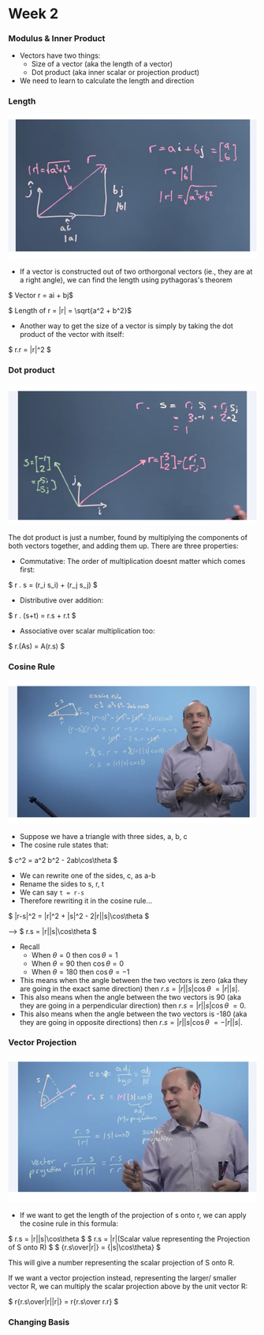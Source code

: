 # Week 2 

### Modulus & Inner Product 

* Vectors have two things:
	* Size of a vector (aka the length of a vector) 
	* Dot product (aka inner scalar or projection product) 
* We need to learn to calculate the length and direction   

### Length 

![Lecture 2](imgs/w2_lecture_1.png)

* If a vector is constructed out of two orthorgonal vectors (ie., they are at a right angle), we can find the length using pythagoras's theorem 

$ Vector r = ai + bj$

$ Length of r = |r| = \sqrt{a^2 + b^2}$

* Another way to get the size of a vector is simply by taking the dot product of the vector with itself: 

$ r.r = |r|^2 $

### Dot product 

![Lecture 2](imgs/w2_lecture_2.png)

The dot product is just a number, found by multiplying the components of both vectors together, and adding them up. There are three properties:

* Commutative: The order of multiplication doesnt matter which comes first:

$ r . s = (r_i s_i) + (r_j s_j) $

* Distributive over addition:

$ r . (s+t) = r.s + r.t $

* Associative over scalar multiplication too: 

$ r.(As) = A(r.s) $ 

### Cosine Rule

![Lecture 2](imgs/w2_lecture_3.png)

* Suppose we have a triangle with three sides, a, b, c 
* The cosine rule states that: 

$ c^2 = a^2 b^2 - 2ab\cos\theta $ 

* We can rewrite one of the sides, c, as a-b 
* Rename the sides to s, r, t 
* We can say `t = r-s`
* Therefore rewriting it in the cosine rule... 

$ |r-s|^2 = |r|^2 + |s|^2 - 2|r||s|\cos\theta $

--> $ r.s = |r||s|\cos\theta $ 

* Recall
	* When $\theta = 0$ then $\cos\theta = 1$
	* When $\theta = 90$ then $\cos\theta = 0$
	* When $\theta = 180$ then $\cos\theta = -1$
* This means when the angle between the two vectors is zero (aka they are going in the exact same direction) then $r.s = |r||s|\cos\theta\ = |r||s|$.  
* This also means when the angle between the two vectors is 90 (aka they are going in a perpendicular direction) then $r.s = |r||s|\cos\theta\ = 0$.
* This also means when the angle between the two vectors is -180 (aka they are going in opposite directions) then $r.s = |r||s|\cos\theta\ = -|r||s|$.

### Vector Projection

![Lecture 2](imgs/w2_lecture_4.png)

* If we want to get the length of the projection of s onto r, we can apply the cosine rule in this formula:

$ r.s = |r||s|\cos\theta $
$ r.s = |r|(Scalar value representing the Projection of S onto R) $
$ {r.s\over|r|} = {|s|\cos\theta} $

This will give a number representing the scalar projection of S onto R. 

If we want a vector projection instead, representing the larger/ smaller vector R, we can multiply the scalar projection above by the unit vector R: 

$ r{r.s\over|r||r|} = r{r.s\over r.r} $

### Changing Basis

